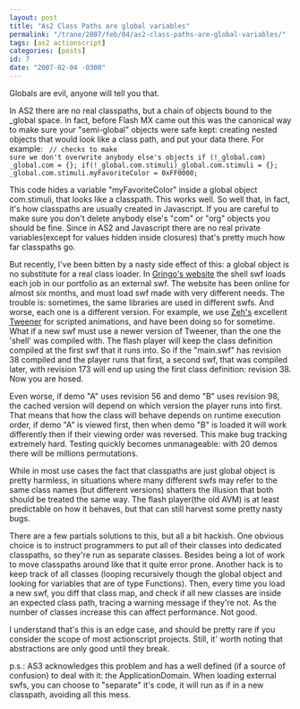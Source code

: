 ```yaml
---
layout: post
title: "As2 Class Paths are global variables"
permalink: "/trane/2007/feb/04/as2-class-paths-are-global-variables/"
tags: [as2 actionscript]
categories: [posts]
id: 7
date: "2007-02-04 -0300"
---
```

Globals are evil, anyone will tell you that.

In AS2 there are no real classpaths, but a chain of objects bound to the _global space. In fact, before Flash MX came out this was the canonical way to make sure your "semi-global" objects were safe kept: creating nested objects that would look like a class path, and put your data there. For example:
<code  class="actionscript">
// checks to make sure we don't overwrite anybody else's objects
if (!_global.com) _global.com = {};
if(!_global.com.stimuli)_global.com.stimuli = {};
_global.com.stimuli.myFavoriteColor = 0xFF0000;
</code>

This code hides a variable "myFavoriteColor" inside a global object com.stimuli, that looks like a classpath. This works well. So well that, in fact, it's how classpaths are usually created in Javascript. If you are careful to make sure you don't delete anybody else's "com" or "org" objects you should be fine. Since in AS2 and Javascript there are no real private variables(except for values hidden inside closures) that's pretty much how far  classpaths go. 

But recently, I've been bitten by a nasty side effect of this: a global object is no substitute for a real class loader. In [Gringo's website](http://www.gringo.nu/) the shell swf loads each job in our portfolio as an external swf. The website has been online for almost six months, and must load swf made with very different needs. The trouble is: sometimes, the same libraries are used in different swfs. And worse, each one is a different version. For example, we use [Zeh's](http://www.zeh.com.br/) excellent [Tweener](http://code.google.com/p/tweener/) for scripted animations, and have been doing so for sometime. What if a new swf must use a newer version of Tweener, than the one the 'shell' was compiled with. The flash player will keep the class definition compiled at the first swf that it runs into. So if the "main.swf" has revision 38 compiled and the player runs that first, a second swf, that was compiled later, with revision 173 will end up using the first class definition: revision 38. Now you are hosed.

Even worse, if demo "A" uses revision 56 and demo "B" uses revision 98, the cached version will depend on which version the player runs into first. That means that how the class will behave depends on runtime execution order, if demo "A" is viewed first, then when demo "B" is loaded it will work differently then if their viewing order was reversed. This make bug tracking extremely hard. Testing quickly becomes unmanageable: with 20 demos there will be millions permutations. 

While in most use cases the fact that classpaths are just global object is pretty harmless, in situations where many different swfs may refer to the same class names (but different versions) shatters the illusion that both should be treated the same way. The flash player(the old AVM) is at least predictable on how it behaves, but that can still harvest some pretty nasty bugs.

There are a few partials solutions to this, but all a bit hackish. One obvious choice is to instruct programmers to put all of their classes into dedicated classpaths, so they're run as separate classes. Besides being a lot of work to move classpaths around like that it quite error prone. Another hack is to keep track of all classes (looping recursively though the global object and looking for variables that are of type Functions). Then, every time you load a new swf, you diff that class map, and check if all new classes are inside an expected class path, tracing a warning message if they're not. As the number of classes increase this can affect performance. Not good.

I understand that's this is an edge case, and should be pretty rare if you consider the scope of most actionscript projects. Still, it' worth noting that abstractions are only good until they break.

p.s.: AS3 acknowledges this problem and has a well defined (if a source of confusion) to deal with it: the ApplicationDomain. When loading external swfs, you can choose to "separate" it's code, it will run as if in a new classpath, avoiding all this mess.